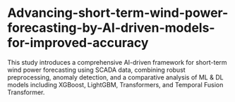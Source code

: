 # Advancing-short-term-wind-power-forecasting-by-AI-driven-models-for-improved-accuracy
This study introduces a comprehensive AI-driven framework for short-term wind power forecasting using SCADA data, combining robust preprocessing, anomaly detection, and a comparative analysis of ML &amp; DL models including XGBoost, LightGBM, Transformers, and Temporal Fusion Transformer.
